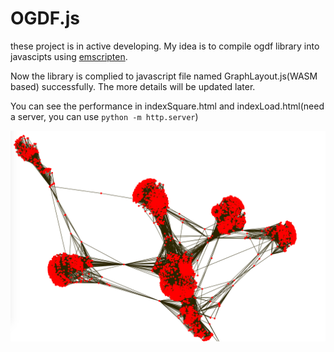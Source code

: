 # OGDF.js

these project is in active developing. My idea is to compile ogdf library into javascipts using [emscripten](https://github.com/emscripten-core/emscripten).

Now the library is complied to javascript file named GraphLayout.js(WASM based) successfully. The more details will be updated later.

You can see the performance in indexSquare.html and indexLoad.html(need a server, you can use `python -m http.server`)

<img src="./doc/facebook.png">
